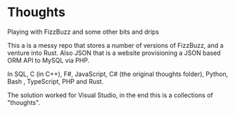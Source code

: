 # Thoughts
Playing with FizzBuzz and some other bits and drips

This a is a messy repo that stores a number of versions of FizzBuzz, and a venture into Rust. Also JSON that is a website provisioning a JSON based ORM API to MySQL via PHP.

In SQL, C (in C++), F#, JavaScript, C# (the original thoughts folder), Python, Bash , TypeScript, PHP and Rust.

The solution worked for Visual Studio, in the end this is a collections of "thoughts".


